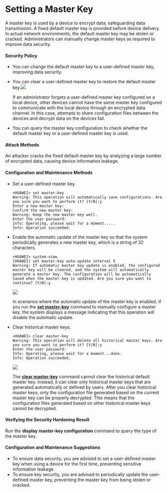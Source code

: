 Setting a Master Key
====================

A master key is used by a device to encrypt data, safeguarding data transmission. A fixed default master key is provided before device delivery. In actual network environments, the default master key may be stolen or cracked. Administrators can manually change master keys as required to improve data security.

#### Security Policy

* You can change the default master key to a user-defined master key, improving data security.
* You can clear a user-defined master key to restore the default master key.![](../../../../public_sys-resources/note_3.0-en-us.png) 
  
  If an administrator forgets a user-defined master key configured on a local device, other devices cannot have the same master key configured to communicate with the local device through an encrypted data channel. In this case, attempts to share configuration files between the devices and decrypt data on the devices fail.
* You can query the master key configuration to check whether the default master key or a user-defined master key is used.

#### Attack Methods

An attacker cracks the fixed default master key by analyzing a large number of encrypted data, causing device information leakage.


#### Configuration and Maintenance Methods

* Set a user-defined master key.
  ```
  <HUAWEI> set master-key
  Warning: This operation will automatically save configurations. Are you sure you want to perform it? [Y/N]:y
  Enter a new master key: 
  Confirm the new master key: 
  Warning: Keep the new master key well.
  Enter the user password: 
  Info: Operating, please wait for a moment.....
  Info: Operation succeeded.
  ```
* Enable the automatic update of the master key so that the system periodically generates a new master key, which is a string of 32 characters.
  ```
  <HUAWEI> system-view
  [HUAWEI] set master-key auto-update interval 5
  Warning: If automatic master key update is enabled, the configured master key will be cleared, and the system will automatically generate a master key. The configuration will be automatically saved when the master key is updated. Are you sure you want to continue? [Y/N]:y
  ```
  ![](../../../../public_sys-resources/note_3.0-en-us.png) 
  
  In scenarios where the automatic update of the master key is enabled, if you run the [**set master-key**](cmdqueryname=set+master-key) command to manually configure a master key, the system displays a message indicating that this operation will disable the automatic update.
* Clear historical master keys.
  ```
  <HUAWEI> clear master-key
  Warning: This operation will delete all historical master keys. Are you sure you want to perform it? [Y/N]:y
  Enter the user password:
  Info: Operating, please wait for a moment...done.
  Info: Operation succeeded.
  ```
  ![](../../../../public_sys-resources/note_3.0-en-us.png) 
  
  The [**clear master-key**](cmdqueryname=clear+master-key) command cannot clear the historical default master key. Instead, it can clear only historical master keys that are generated automatically or defined by users. After you clear historical master keys, only the configuration file generated based on the current master key can be properly decrypted. This means that the configuration files generated based on other historical master keys cannot be decrypted.

#### Verifying the Security Hardening Result

Run the **display master-key configuration** command to query the type of the master key.


#### Configuration and Maintenance Suggestions

* To ensure data security, you are advised to set a user-defined master key when using a device for the first time, preventing sensitive information leakage.
* To ensure key security, you are advised to periodically update the user-defined master key, preventing the master key from being stolen or cracked.